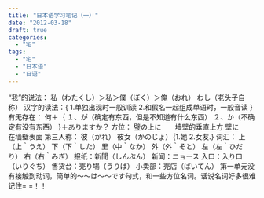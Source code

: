 ```yaml
---
title: "日本语学习笔记（一）"
date: "2012-03-18"
draft: true
categories: 
  - "宅"
tags: 
  - "宅"
  - "日本语"
  - "日语"
---
```


“我”的说法： 私（わたくし）＞私＞僕（ぼく）＞俺（おれ） わし（老头子自称） 汉字的读法：{ 1.单独出现时一般训读 2.和假名一起组成单语时，一般音读 } 有无存在： 何＋｛ １、が（确定有东西，但是不知道有什么东西） ２、か（不确定有没有东西） }＋ありますか？ 方位： 璧の上に　　墙壁的垂直上方 壁に　　　　在墙壁表面 第三人称： 彼（かれ） 彼女（かのじょ）｛1.她 2.女友.} 词汇： 上（上｀うえ） 下（下｀した） 里（中｀なか） 外（外｀そと） 左（左｀ひだり） 右（右｀みぎ） 报纸：新聞（しんぶん） 新闻：ニョース 入口：入り口（いりぐち） 售货台：売り場（うりば） 小卖部：売店（ばいてん） 第一单元没有接触到动词，简单的〜〜は〜〜です句式，和一些方位名词。话说名词好多很难记住= =！！
